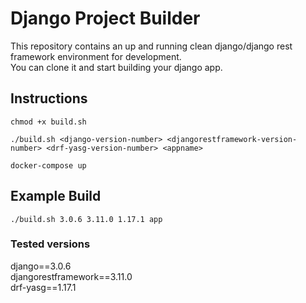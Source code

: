 # Django Project Builder  

This repository contains an up and running clean django/django rest framework environment for development.  
You can clone it and start building your django app.  

## Instructions  

```chmod +x build.sh```  

```./build.sh <django-version-number> <djangorestframework-version-number> <drf-yasg-version-number> <appname>```  

```docker-compose up```

## Example Build  

```./build.sh 3.0.6 3.11.0 1.17.1 app```


### Tested versions  
django==3.0.6  
djangorestframework==3.11.0  
drf-yasg==1.17.1

